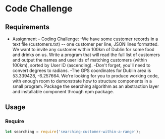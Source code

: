 # Code Challenge

## Requirements

- Assignment – Coding Challenge:
-We have some customer records in a text file (customers.txt) -- one customer per line, JSON lines formatted. We want to invite any customer within 100km of Dublin for some food and drinks on us. Write a program that will read the full list of customers and output the names and user ids of matching customers (within 100km), sorted by User ID (ascending). 
-Don't forget, you'll need to convert degrees to radians.
-The GPS coordinates for Dublin area is 53.339428, -6.257664. We're looking for you to produce working code, with enough room to demonstrate how to structure components in a small program. Package the searching algorithm as an abstraction layer and installable component through npm package.


## Usage

### Require

```javascript
let searching = require('searching-customer-within-a-range');
```


```










